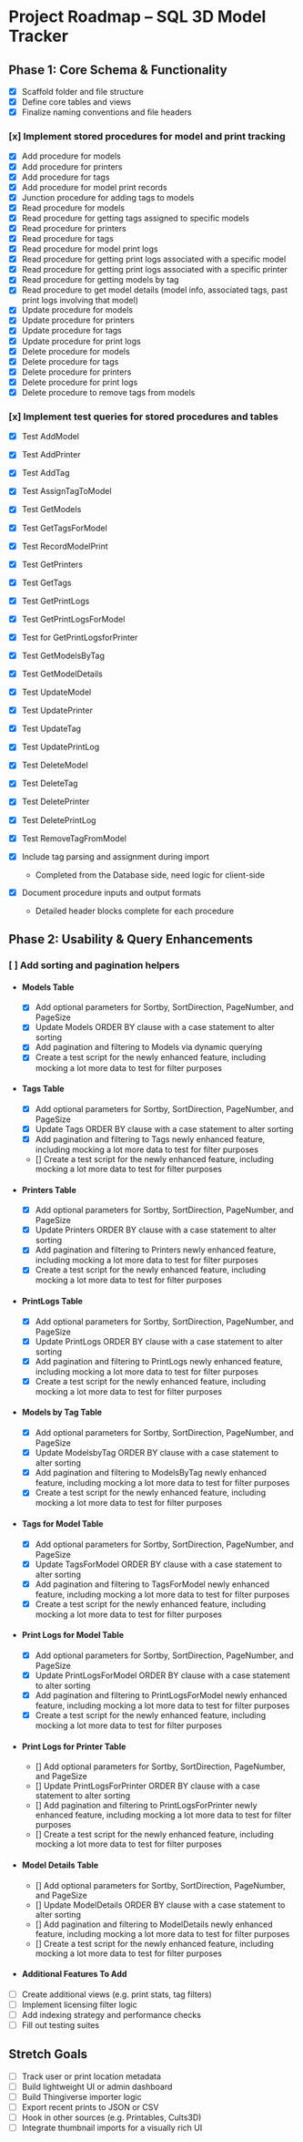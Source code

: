 # Project Roadmap – SQL 3D Model Tracker

## Phase 1: Core Schema & Functionality

- [x] Scaffold folder and file structure
- [x] Define core tables and views
- [x] Finalize naming conventions and file headers

### [x] Implement stored procedures for model and print tracking

- [x] Add procedure for models
- [x] Add procedure for printers
- [x] Add procedure for tags
- [x] Add procedure for model print records
- [x] Junction procedure for adding tags to models
- [x] Read procedure for models
- [x] Read procedure for getting tags assigned to specific models
- [x] Read procedure for printers
- [x] Read procedure for tags
- [x] Read procedure for model print logs
- [x] Read procedure for getting print logs associated with a specific model
- [x] Read procedure for getting print logs associated with a specific printer
- [x] Read procedure for getting models by tag
- [x] Read procedure to get model details (model info, associated tags, past print logs involving that model)
- [x] Update procedure for models
- [x] Update procedure for printers
- [x] Update procedure for tags
- [x] Update procedure for print logs
- [x] Delete procedure for models
- [x] Delete procedure for tags
- [x] Delete procedure for printers
- [x] Delete procedure for print logs
- [x] Delete procedure to remove tags from models

### [x] Implement test queries for stored procedures and tables

- [x] Test AddModel
- [x] Test AddPrinter
- [x] Test AddTag
- [x] Test AssignTagToModel
- [x] Test GetModels
- [x] Test GetTagsForModel
- [x] Test RecordModelPrint
- [x] Test GetPrinters
- [x] Test GetTags
- [x] Test GetPrintLogs
- [x] Test GetPrintLogsForModel
- [x] Test for GetPrintLogsforPrinter
- [x] Test GetModelsByTag
- [x] Test GetModelDetails
- [x] Test UpdateModel
- [x] Test UpdatePrinter
- [x] Test UpdateTag
- [x] Test UpdatePrintLog
- [x] Test DeleteModel
- [x] Test DeleteTag
- [x] Test DeletePrinter
- [x] Test DeletePrintLog
- [x] Test RemoveTagFromModel

- [x] Include tag parsing and assignment during import
  - Completed from the Database side, need logic for client-side
- [x] Document procedure inputs and output formats
  - Detailed header blocks complete for each procedure

## Phase 2: Usability & Query Enhancements

### [ ] Add sorting and pagination helpers

- #### Models Table

  - [x] Add optional parameters for Sortby, SortDirection, PageNumber, and PageSize
  - [x] Update Models ORDER BY clause with a case statement to alter sorting
  - [x] Add pagination and filtering to Models via dynamic querying
  - [x] Create a test script for the newly enhanced feature, including mocking a lot more data to test for filter purposes

- #### Tags Table

  - [x] Add optional parameters for Sortby, SortDirection, PageNumber, and PageSize
  - [x] Update Tags ORDER BY clause with a case statement to alter sorting
  - [x] Add pagination and filtering to Tags newly enhanced feature, including mocking a lot more data to test for filter purposes
  - [] Create a test script for the newly enhanced feature, including mocking a lot more data to test for filter purposes

- #### Printers Table

  - [x] Add optional parameters for Sortby, SortDirection, PageNumber, and PageSize
  - [x] Update Printers ORDER BY clause with a case statement to alter sorting
  - [x] Add pagination and filtering to Printers newly enhanced feature, including mocking a lot more data to test for filter purposes
  - [x] Create a test script for the newly enhanced feature, including mocking a lot more data to test for filter purposes

- #### PrintLogs Table

  - [x] Add optional parameters for Sortby, SortDirection, PageNumber, and PageSize
  - [x] Update PrintLogs ORDER BY clause with a case statement to alter sorting
  - [x] Add pagination and filtering to PrintLogs newly enhanced feature, including mocking a lot more data to test for filter purposes
  - [x] Create a test script for the newly enhanced feature, including mocking a lot more data to test for filter purposes

- #### Models by Tag Table

  - [x] Add optional parameters for Sortby, SortDirection, PageNumber, and PageSize
  - [x] Update ModelsbyTag ORDER BY clause with a case statement to alter sorting
  - [x] Add pagination and filtering to ModelsByTag newly enhanced feature, including mocking a lot more data to test for filter purposes
  - [x] Create a test script for the newly enhanced feature, including mocking a lot more data to test for filter purposes

- #### Tags for Model Table

  - [x] Add optional parameters for Sortby, SortDirection, PageNumber, and PageSize
  - [x] Update TagsForModel ORDER BY clause with a case statement to alter sorting
  - [x] Add pagination and filtering to TagsForModel newly enhanced feature, including mocking a lot more data to test for filter purposes
  - [x] Create a test script for the newly enhanced feature, including mocking a lot more data to test for filter purposes

- #### Print Logs for Model Table

  - [x] Add optional parameters for Sortby, SortDirection, PageNumber, and PageSize
  - [x] Update PrintLogsForModel ORDER BY clause with a case statement to alter sorting
  - [x] Add pagination and filtering to PrintLogsForModel newly enhanced feature, including mocking a lot more data to test for filter purposes
  - [x] Create a test script for the newly enhanced feature, including mocking a lot more data to test for filter purposes

- #### Print Logs for Printer Table

  - [] Add optional parameters for Sortby, SortDirection, PageNumber, and PageSize
  - [] Update PrintLogsForPrinter ORDER BY clause with a case statement to alter sorting
  - [] Add pagination and filtering to PrintLogsForPrinter newly enhanced feature, including mocking a lot more data to test for filter purposes
  - [] Create a test script for the newly enhanced feature, including mocking a lot more data to test for filter purposes

- #### Model Details Table

  - [] Add optional parameters for Sortby, SortDirection, PageNumber, and PageSize
  - [] Update ModelDetails ORDER BY clause with a case statement to alter sorting
  - [] Add pagination and filtering to ModelDetails newly enhanced feature, including mocking a lot more data to test for filter purposes
  - [] Create a test script for the newly enhanced feature, including mocking a lot more data to test for filter purposes

- #### Additional Features To Add
- [ ] Create additional views (e.g. print stats, tag filters)
- [ ] Implement licensing filter logic
- [ ] Add indexing strategy and performance checks
- [ ] Fill out testing suites

## Stretch Goals

- [ ] Track user or print location metadata
- [ ] Build lightweight UI or admin dashboard
- [ ] Build Thingiverse importer logic
- [ ] Export recent prints to JSON or CSV
- [ ] Hook in other sources (e.g. Printables, Cults3D)
- [ ] Integrate thumbnail imports for a visually rich UI
